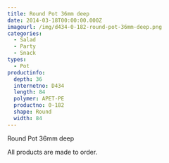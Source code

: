 ```yaml
---
title: Round Pot 36mm deep
date: 2014-03-18T00:00:00.000Z
imageurl: /img/d434-0-182-round-pot-36mm-deep.png
categories:
  - Salad
  - Party
  - Snack
types:
  - Pot
productinfo:
  depth: 36
  internetno: D434
  length: 84
  polymer: APET-PE
  productno: 0-182
  shape: Round
  width: 84
---
```

Round Pot 36mm deep

All products are made to order.
